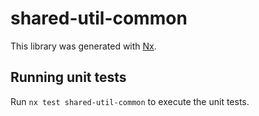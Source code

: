 # shared-util-common

This library was generated with [Nx](https://nx.dev).

## Running unit tests

Run `nx test shared-util-common` to execute the unit tests.
